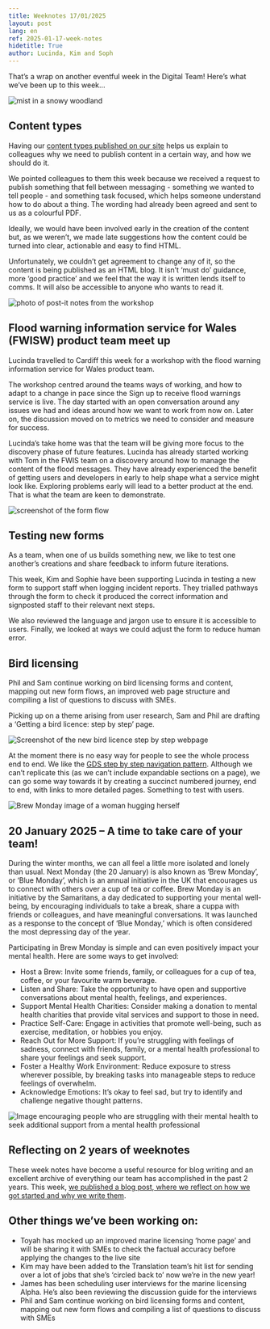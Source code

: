 ```yaml
---
title: Weeknotes 17/01/2025
layout: post
lang: en
ref: 2025-01-17-week-notes
hidetitle: True
author: Lucinda, Kim and Soph
---
```



That’s a wrap on another eventful week in the Digital Team! Here’s what we’ve been up to this week…

![mist in a snowy woodland](https://github.com/nrw-digital/week-notes/blob/6c905471a5bb5b14bfec397c12c216b655eeec7b/images/forest-2964073_1280.jpg?raw=true)


## Content types

Having our [content types published on our site](https://naturalresources.wales/footer-links/content-types/?lang=en) helps us explain to colleagues why we need to publish content in a certain way, and how we should do it.  
 
We pointed colleagues to them this week because we received a request to publish something that fell between messaging - something we wanted to tell people - and something task focused, which helps someone understand how to do about a thing. The wording had already been agreed and sent to us as a colourful PDF.
 
Ideally, we would have been involved early in the creation of the content but, as we weren’t, we made late suggestions how the content could be turned into clear, actionable and easy to find HTML.
 
Unfortunately, we couldn’t get agreement to change any of it, so the content is being published as an HTML blog. It isn’t ‘must do’ guidance, more ‘good practice’ and we feel that the way it is written lends itself to comms. It will also be accessible to anyone who wants to read it.



![photo of post-it notes from the workshop](https://github.com/nrw-digital/week-notes/blob/6c905471a5bb5b14bfec397c12c216b655eeec7b/images/postit%20notes%20collaboration.jpg?raw=true)

## Flood warning information service for Wales (FWISW) product team meet up

Lucinda travelled to Cardiff this week for a workshop with the flood warning information service for Wales product team.

The workshop centred around the teams ways of working, and how to adapt to a change in pace since the Sign up to receive flood warnings service is live. The day started with an open conversation around any issues we had and ideas around how we want to work from now on. Later on, the discussion moved on to metrics we need to consider and measure for success.

Lucinda’s take home was that the team will be giving more focus to the discovery phase of future features. Lucinda has already started working with Tom in the FWIS team on a discovery around how to manage the content of the flood messages. They have already experienced the benefit of getting users and developers in early to help shape what a service might look like.
Exploring problems early will lead to a better product at the end. That is what the team are keen to demonstrate.



![screenshot of the form flow](https://github.com/nrw-digital/week-notes/blob/6c905471a5bb5b14bfec397c12c216b655eeec7b/images/form%20flow%20screenshot.png?raw=true)

## Testing new forms

As a team, when one of us builds something new, we like to test one another’s creations and share feedback to inform future iterations.

This week, Kim and Sophie have been supporting Lucinda in testing a new form to support staff when logging incident reports. They trialled pathways through the form to check it produced the correct information and signposted staff to their relevant next steps. 

We also reviewed the language and jargon use to ensure it is accessible to users. Finally, we looked at ways we could adjust the form to reduce human error.


## Bird licensing

Phil and Sam continue working on bird licensing forms and content, mapping out new form flows, an improved web page structure and compiling a list of questions to discuss with SMEs. 

Picking up on a theme arising from user research, Sam and Phil are drafting a ‘Getting a bird licence: step by step’ page. 

![ Screenshot of the new bird licence step by step webpage](https://github.com/nrw-digital/week-notes/blob/6c905471a5bb5b14bfec397c12c216b655eeec7b/images/bird%20licence%20screenshot.png?raw=true)

At the moment there is no easy way for people to see the whole process end to end. We like the [GDS step by step navigation pattern](https://design-system.service.gov.uk/patterns/step-by-step-navigation/). Although we can’t replicate this (as we can’t include expandable sections on a page), we can go some way towards it by creating a succinct numbered journey, end to end, with links to more detailed pages. Something to test with users.



![Brew Monday image of a woman hugging herself](https://github.com/nrw-digital/week-notes/blob/6c905471a5bb5b14bfec397c12c216b655eeec7b/images/brew%20monday%20image.png?raw=true)

## 20 January 2025 – A time to take care of your team!

During the winter months, we can all feel a little more isolated and lonely than usual. Next Monday (the 20 January) is also known as ‘Brew Monday’, or ‘Blue Monday’, which is an annual initiative in the UK that encourages us to connect with others over a cup of tea or coffee. 
Brew Monday is an initiative by the Samaritans, a day dedicated to supporting your mental well-being, by encouraging individuals to take a break, share a cuppa with friends or colleagues, and have meaningful conversations. It was launched as a response to the concept of ‘Blue Monday,’ which is often considered the most depressing day of the year.

Participating in Brew Monday is simple and can even positively impact your mental health. Here are some ways to get involved:
+ Host a Brew: Invite some friends, family, or colleagues for a cup of tea, coffee, or your favourite warm beverage.
+ Listen and Share: Take the opportunity to have open and supportive conversations about mental health, feelings, and experiences.
+ Support Mental Health Charities: Consider making a donation to mental health charities that provide vital services and support to those in need.
+ Practice Self-Care: Engage in activities that promote well-being, such as exercise, meditation, or hobbies you enjoy.
+ Reach Out for More Support: If you’re struggling with feelings of sadness, connect with friends, family, or a mental health professional to share your feelings and seek support.
+ Foster a Healthy Work Environment: Reduce exposure to stress wherever possible, by breaking tasks into manageable steps to reduce feelings of overwhelm.
+ Acknowledge Emotions: It’s okay to feel sad, but try to identify and challenge negative thought patterns.

![Image encouraging people who are struggling with their mental health to seek additional support from a mental health professional](https://github.com/nrw-digital/week-notes/blob/6c905471a5bb5b14bfec397c12c216b655eeec7b/images/reach%20out%20for%20more%20support.png?raw=true)



## Reflecting on 2 years of weeknotes
These week notes have become a useful resource for blog writing and an excellent archive of everything our team has accomplished in the past 2 years. This week, [we published a blog post, where we reflect on how we got started and why we write them](https://naturalresources.wales/footer-links/blog-nrw-digital/blog-post-weeknotes-how-we-started-and-why-we-do-them/?lang=en).



## Other things we’ve been working on:

+ Toyah has mocked up an improved marine licensing ‘home page’ and will be sharing it with SMEs to check the factual accuracy before applying the changes to the live site 
+ Kim may have been added to the Translation team’s hit list for sending over a lot of jobs that she’s ‘circled back to’ now we’re in the new year!
+ James has been scheduling user interviews for the marine licensing Alpha. He’s also been reviewing the discussion guide for the interviews 
+ Phil and Sam continue working on bird licensing forms and content, mapping out new form flows and compiling a list of questions to discuss with SMEs

